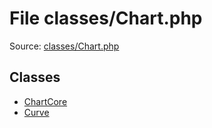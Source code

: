 File classes/Chart.php
=========

Source: [classes/Chart.php](https://github.com/PrestaShop/PrestaShop/blob/1.5.1.0/classes/Chart.php)


Classes
-------

* [ChartCore](class.ChartCore.md)
* [Curve](class.Curve.md)

